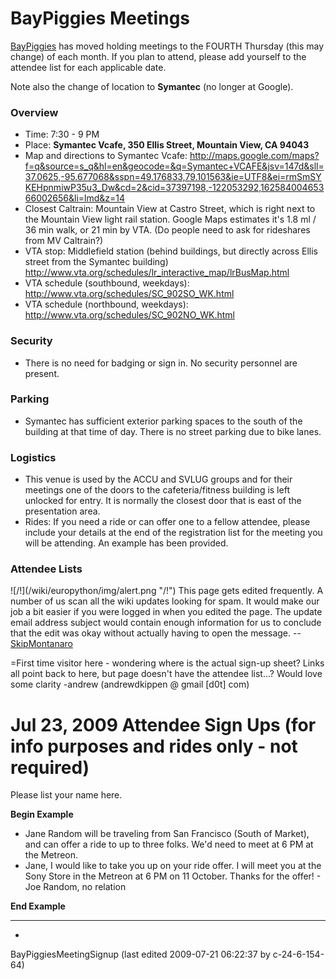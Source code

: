 BayPiggies Meetings
===================

[BayPiggies](/moin/BayPiggies) has moved holding meetings to the FOURTH Thursday (this may change) of each month. If you plan to attend, please add yourself to the attendee list for each applicable date. 

Note also the change of location to **Symantec** (no longer at Google). 

### Overview

* Time: 7:30 - 9 PM
* Place: **Symantec Vcafe, 350 Ellis Street, Mountain View, CA 94043**
* Map and directions to Symantec Vcafe: <http://maps.google.com/maps?f=q&source=s_q&hl=en&geocode=&q=Symantec+VCAFE&jsv=147d&sll=37.0625,-95.677068&sspn=49.176833,79.101563&ie=UTF8&ei=rmSmSYKEHpnmiwP35u3_Dw&cd=2&cid=37397198,-122053292,16258400465366002656&li=lmd&z=14>
* Closest Caltrain: Mountain View at Castro Street, which is right next to the Mountain View light rail station. Google Maps estimates it's 1.8 ml / 36 min walk, or 21 min by VTA. (Do people need to ask for rideshares from MV Caltrain?)
* VTA stop: Middlefield station (behind buildings, but directly across Ellis street from the Symantec building) <http://www.vta.org/schedules/lr_interactive_map/lrBusMap.html>
* VTA schedule (southbound, weekdays): <http://www.vta.org/schedules/SC_902SO_WK.html>
* VTA schedule (northbound, weekdays): <http://www.vta.org/schedules/SC_902NO_WK.html>

### Security

* There is no need for badging or sign in. No security personnel are present.

### Parking

* Symantec has sufficient exterior parking spaces to the south of the building at that time of day. There is no street parking due to bike lanes.

### Logistics

* This venue is used by the ACCU and SVLUG groups and for their meetings one of the doors to the cafeteria/fitness building is left unlocked for entry. It is normally the closest door that is east of the presentation area.
* Rides: If you need a ride or can offer one to a fellow attendee, please include your details at the end of the registration list for the meeting you will be attending. An example has been provided.

### Attendee Lists

![/!\](/wiki/europython/img/alert.png "/!\") This page gets edited frequently. A number of us scan all the wiki updates looking for spam. It would make our job a bit easier if you were logged in when you edited the page. The update email address subject would contain enough information for us to conclude that the edit was okay without actually having to open the message. -- [SkipMontanaro](/moin/SkipMontanaro) 

=First time visitor here - wondering where is the actual sign-up sheet? Links all point back to here, but page doesn't have the attendee list...? Would love some clarity -andrew (andrewdkippen @ gmail [d0t] com) 

Jul 23, 2009 Attendee Sign Ups (for info purposes and rides only - not required)
================================================================================

Please list your name here. 

**Begin Example** 

* Jane Random will be traveling from San Francisco (South of Market), and can offer a ride to up to three folks. We'd need to meet at 6 PM at the Metreon.
* Jane, I would like to take you up on your ride offer. I will meet you at the Sony Store in the Metreon at 6 PM on 11 October. Thanks for the offer! - Joe Random, no relation

**End Example** 

---

* 

BayPiggiesMeetingSignup (last edited 2009-07-21 06:22:37 by c-24-6-154-64)
